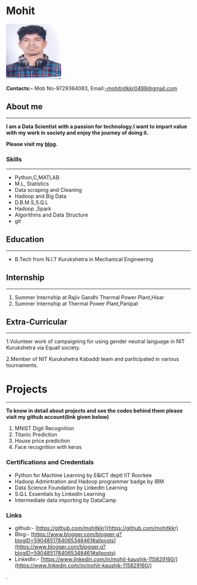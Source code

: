 # Mohit                                                                           
<img src="dp.jpeg" alt="Kitten" width="150" height="150" />


**Contacts:-**
Mob No-9729364083,
Email:-mohitnitkkr0498@gmail.com

## About me
---
**I am a  Data Scientist with a passion for technology.I want to impart value with my work in society and enjoy the journey of doing it.**

**Please visit my [blog](https://www.blogger.com/blogger.g?blogID=5904851784065348461#allposts).**
### Skills
---
- Python,C,MATLAB
- M.L, Statistics
- Data scraping and Cleaning
- Hadoop and Big Data
- D.B.M.S,S.Q.L
- Hadoop ,Spark
- Algorithms and Data Structure
- git
## Education
---
- B.Tech from N.I.T Kurukshetra in Mechanical Engineering
## Internship
---
1. Summer Internship at Rajiv Gandhi Thermal Power Plant,Hisar
2. Summer Internship at  Thermal Power Plant,Panipat

## Extra-Curricular 
---
1.Volunteer work of campaigning for using gender neutral language in NIT Kurukshetra via Equall society.

2.Member of NIT Kurukshetra Kabaddi team and participated in various tournaments.

# Projects
---
**To know in detail about projects and see the codes behind them please visit my github account(link given below)**
1. MNIST Digit Recognition
2. Titanic Prediction
3. House price prediction
4. Face recognition with keras

### Certifications and Credentials
- Python for Machine Learning by E&ICT deptt IIT Roorkee
- Hadoop Admintration and Hadoop programmer badge by IBM
- Data Science Foundation by LinkedIn Learning
- S.Q.L Essentials by LinkedIn Learning
- Intermediate data importing by DataCamp

### Links
- github:- [https://github.com/mohitkkr](https://github.com/mohitkkr)
- Blog:- [https://www.blogger.com/blogger.g?blogID=5904851784065348461#allposts](https://www.blogger.com/blogger.g?blogID=5904851784065348461#allposts)
- LinkedIn:- [https://www.linkedin.com/in/mohit-kaushik-115829160/](https://www.linkedin.com/in/mohit-kaushik-115829160/)


.


